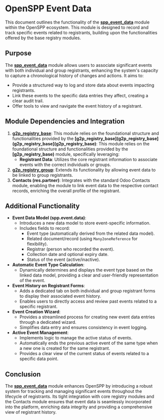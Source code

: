 # OpenSPP Event Data

This document outlines the functionality of the **[spp_event_data](spp_event_data)** module within the OpenSPP ecosystem. This module is designed to record and track specific events related to registrants, building upon the functionalities offered by the base registry modules.

## Purpose

The **[spp_event_data](spp_event_data)** module allows users to associate significant events with both individual and group registrants, enhancing the system's capacity to capture a chronological history of changes and actions. It aims to:

* Provide a structured way to log and store data about events impacting registrants.
* Link these events to the specific data entries they affect, creating a clear audit trail.
* Offer tools to view and navigate the event history of a registrant.

## Module Dependencies and Integration

1. **[g2p_registry_base](g2p_registry_base)**: This module relies on the foundational structure and functionalities provided by the **[g2p_registry_base](g2p_registry_base](g2p_registry_base](g2p_registry_base)**: This module relies on the foundational structure and functionalities provided by the **[g2p_registry_base)** module, specifically leveraging:
    * **Registrant Data**: Utilizes the core registrant information to associate events with the correct individuals or groups.
2. **[g2p_registry_group](g2p_registry_group)**: Extends its functionality by allowing event data to be linked to group registrants.
3. **Contacts (res.partner)**:  Integrates with the standard Odoo Contacts module, enabling the module to link event data to the respective contact records, enriching the overall profile of the registrant.

## Additional Functionality

* **Event Data Model (spp.event.data)**:
    * Introduces a new data model to store event-specific information.
    * Includes fields to record:
        * Event type (automatically derived from the related data model).
        * Related document/record (using `Many2oneReference` for flexibility).
        * Registrar (person who recorded the event).
        * Collection date and optional expiry date.
        * Status of the event (active/inactive).
* **Automatic Event Type Calculation**:
    * Dynamically determines and displays the event type based on the linked data model, providing a clear and user-friendly representation of the event.
* **Event History on Registrant Forms**:
    * Adds a dedicated tab on both individual and group registrant forms to display their associated event history.
    * Enables users to directly access and review past events related to a specific registrant.
* **Event Creation Wizard**:
    * Provides a streamlined process for creating new event data entries through a dedicated wizard.
    * Simplifies data entry and ensures consistency in event logging.
* **Active Event Management**:
    * Implements logic to manage the active status of events.
    * Automatically ends the previous active event of the same type when a new one is created for the same registrant.
    * Provides a clear view of the current status of events related to a specific data point.

## Conclusion

The **[spp_event_data](spp_event_data)** module enhances OpenSPP by introducing a robust system for tracking and managing significant events throughout the lifecycle of registrants. Its tight integration with core registry modules and the Contacts module ensures that event data is seamlessly incorporated into the platform, enriching data integrity and providing a comprehensive view of registrant history. 
